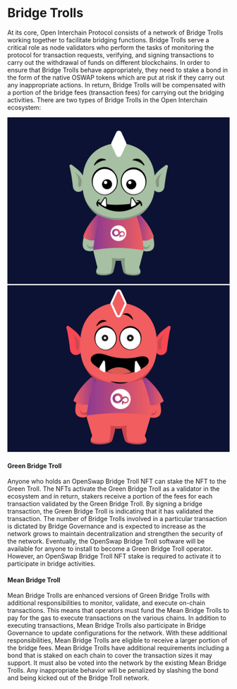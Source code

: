 # Bridge Trolls

At its core, Open Interchain Protocol consists of a network of Bridge Trolls working together to facilitate bridging functions. Bridge Trolls serve a critical role as node validators who perform the tasks of monitoring the protocol for transaction requests, verifying, and signing transactions to carry out the withdrawal of funds on different blockchains. In order to ensure that Bridge Trolls behave appropriately, they need to stake a bond in the form of the native OSWAP tokens which are put at risk if they carry out any inappropriate actions. In return, Bridge Trolls will be compensated with a portion of the bridge fees (transaction fees) for carrying out the bridging activities.
There are two types of Bridge Trolls in the Open Interchain ecosystem:

![Green Troll](../../.gitbook/assets/greenTroll.jpg) 
![Mean Troll](../../.gitbook/assets/redTroll.jpg)

#### Green Bridge Troll

Anyone who holds an OpenSwap Bridge Troll NFT can stake the NFT to the Green Troll. The NFTs activate the Green Bridge Troll as a validator in the ecosystem and in return, stakers receive a portion of the fees for each transaction validated by the Green Bridge Troll. By signing a bridge transaction, the Green Bridge Troll is indicating that it has validated the transaction. The number of Bridge Trolls involved in a particular transaction is dictated by Bridge Governance and is expected to increase as the network grows to maintain decentralization and strengthen the security of the network. 
Eventually, the OpenSwap Bridge Troll software will be available for anyone to install to become a Green Bridge Troll operator. However, an OpenSwap Bridge Troll NFT stake is required to activate it to participate in bridge activities.

#### Mean Bridge Troll

Mean Bridge Trolls are enhanced versions of Green Bridge Trolls with additional responsibilities to monitor, validate, and execute on-chain transactions. This means that operators must fund the Mean Bridge Trolls to pay for the gas to execute transactions on the various chains. 
In addition to executing transactions, Mean Bridge Trolls also participate in Bridge Governance to update configurations for the network. With these additional responsibilities, Mean Bridge Trolls are eligible to receive a larger portion of the bridge fees.
Mean Bridge Trolls have additional requirements including a bond that is staked on each chain to cover the transaction sizes it may support. It must also be voted into the network by the existing Mean Bridge Trolls. Any inappropriate behavior will be penalized by slashing the bond and being kicked out of the Bridge Troll network.
